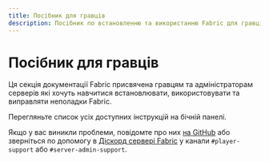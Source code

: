 ```yaml
---
title: Посібник для гравців
description: Посібник по встановленню та використанню Fabric для гравців та адміністраторів серверів.
---
```


# Посібник для гравців

Ця секція документації Fabric присвячена гравцям та адміністраторам серверів які хочуть навчитися встановлювати, використовувати та виправляти неполадки Fabric.

Перегляньте список усіх доступних інструкцій на бічній панелі.

Якщо у вас виникли проблеми, повідомте про них [на GitHub](https://github.com/FabricMC/fabric-docs) або зверніться по допомогу в [Діскорд сервері Fabric](https://discord.gg/v6v4pMv) у канали `#player-support` або `#server-admin-support`.
